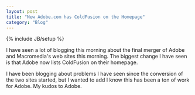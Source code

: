 ```yaml
---
layout: post
title: "New Adobe.com has ColdFusion on the Homepage"
category: "Blog"
---
```

{% include JB/setup %}

I have seen a lot of blogging this morning about the final merger of Adobe and Macromedia's web sites this morning. The biggest change I have seen is that Adobe now lists ColdFusion on their homepage.

I have been blogging about problems I have seen since the conversion of the two sites started, but I wanted to add I know this has been a ton of work for Adobe. My kudos to Adobe.